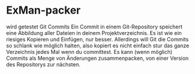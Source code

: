 # ExMan-packer
wird getestet
Git Commits
Ein Commit in einem Git-Repository speichert eine Abbildung aller Dateien in deinem Projektverzeichnis. Es ist wie ein riesiges Kopieren und Einfügen, nur besser.
Allerdings will Git die Commits so schlank wie möglich halten, also kopiert es nicht einfach stur das ganze Verzeichnis jedes Mal wenn du committest. Es kann 
(wenn möglich) Commits als Menge von Änderungen zusammenpacken, von einer Version des Repositorys zur nächsten.
